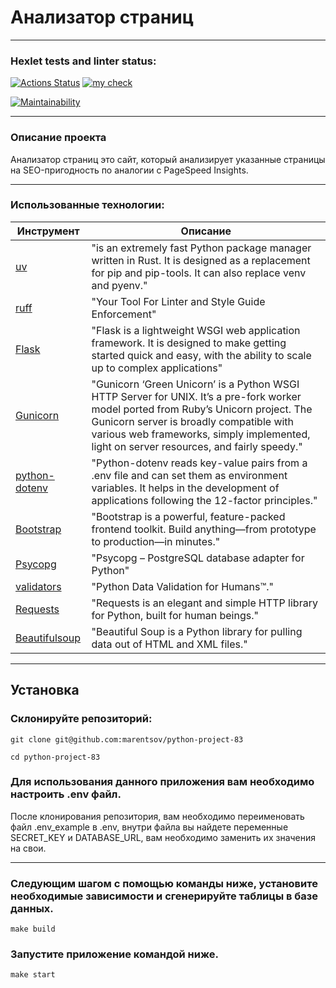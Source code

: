 

# Анализатор страниц
****
### Hexlet tests and linter status:
[![Actions Status](https://github.com/lyovaparsyan94/python-project-83/actions/workflows/hexlet-check.yml/badge.svg)](https://github.com/lyovaparsyan94/python-project-83/actions)
[![my check](https://github.com/marentsov/python-project-83/actions/workflows/my_workflow.yml/badge.svg)](https://github.com/marentsov/python-project-83/actions/workflows/my_workflow.yml)

[![Maintainability](https://qlty.sh/badges/c9b2967a-82a3-4827-9804-6afa79abae37/maintainability.svg)](https://qlty.sh/gh/lyovaparsyan94/projects/python-project-83)
****

[//]: # ([Демонстрация проекта на render.com]&#40;https://python-project-83-83hv.onrender.comm&#41;)

### Описание проекта
Анализатор страниц это сайт, который анализирует указанные страницы на SEO-пригодность по аналогии с PageSpeed Insights.
****

### Использованные технологии:


| Инструмент                                                                       | Описание                                                                                                                                                                                                                                                                    |
|----------------------------------------------------------------------------------|-----------------------------------------------------------------------------------------------------------------------------------------------------------------------------------------------------------------------------------------------------------------------------|
| [uv](https://docs.astral.sh/uv/)                                                 | "is an extremely fast Python package manager written in Rust. It is designed as a replacement for pip and pip-tools. It can also replace venv and pyenv."                                                                                                                   |            |
| [ruff](https://docs.astral.sh/ruff/)                                             | "Your Tool For Linter and Style Guide Enforcement"                                                                                                                                                                                                                          |
| [Flask](https://flask.palletsprojects.com/en/stable/)                            | "Flask is a lightweight WSGI web application framework. It is designed to make getting started quick and easy, with the ability to scale up to complex applications"                                                                                                        |
| [Gunicorn](https://docs.gunicorn.org/en/latest/index.html)                       | "Gunicorn ‘Green Unicorn’ is a Python WSGI HTTP Server for UNIX. It’s a pre-fork worker model ported from Ruby’s Unicorn project. The Gunicorn server is broadly compatible with various web frameworks, simply implemented, light on server resources, and fairly speedy." |
| [python-dotenv](https://pypi.org/project/python-dotenv/)                         | "Python-dotenv reads key-value pairs from a .env file and can set them as environment variables. It helps in the development of applications following the 12-factor principles."                                                                                           |
| [Bootstrap](https://getbootstrap.com/docs/5.3/getting-started/introduction/)     | "Bootstrap is a powerful, feature-packed frontend toolkit. Build anything—from prototype to production—in minutes."                                                                                                                                                         |
| [Psycopg](https://getbootstrap.com/docs/5.3/getting-started/introduction/)       | "Psycopg – PostgreSQL database adapter for Python"                                                                                                                                                                                                                          |
| [validators](https://validators.readthedocs.io/en/latest/#module-validators.url) | "Python Data Validation for Humans™."                                                                                                                                                                                                                                       |
| [Requests](https://requests.readthedocs.io/en/latest/)                           | "Requests is an elegant and simple HTTP library for Python, built for human beings."                                                                                                                                                                                        |
| [Beautifulsoup](https://www.crummy.com/software/BeautifulSoup/bs4/doc/)          | "Beautiful Soup is a Python library for pulling data out of HTML and XML files."                                                                                                                                                                                            |
---

## Установка
### Склонируйте репозиторий:
```
git clone git@github.com:marentsov/python-project-83
```
```
cd python-project-83
```
### Для использования данного приложения вам необходимо настроить .env файл.
После клонирования репозитория, вам необходимо переименовать файл .env_example в .env, внутри файла вы найдете переменные SECRET_KEY и DATABASE_URL, вам необходимо заменить их значения на свои. 
****
### Следующим шагом с помощью команды ниже, установите необходимые зависимости и сгенерируйте таблицы в базе данных.
```
make build
```
### Запустите приложение командой ниже.

```
make start
```